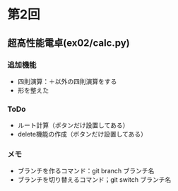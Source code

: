 # 第2回
## 超高性能電卓(ex02/calc.py)
### 追加機能
- 四則演算：＋以外の四則演算をする
- 形を整えた

### ToDo
- ルート計算（ボタンだけ設置してある）
- delete機能の作成（ボタンだけ設置してある）

### メモ
- ブランチを作るコマンド：git branch ブランチ名
- ブランチを切り替えるコマンド；git switch ブランチ名